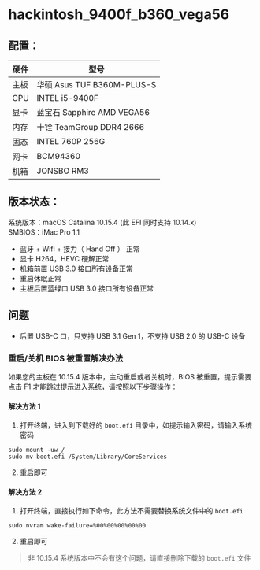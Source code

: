 # hackintosh_9400f_b360_vega56

## 配置：

| 硬件 | 型号 | 
| --- | --- |
| 主板 | 华硕 Asus TUF B360M-PLUS-S |
| CPU | INTEL i5-9400F |
| 显卡 | 蓝宝石 Sapphire AMD VEGA56 |
| 内存 | 十铨 TeamGroup DDR4 2666 |
| 固态 | INTEL 760P 256G |
| 网卡 | BCM94360 |
| 机箱 | JONSBO RM3 |

## 版本状态：

系统版本：macOS Catalina 10.15.4 (此 EFI 同时支持 10.14.x)<br>
SMBIOS：iMac Pro 1.1

* 蓝牙 + Wifi + 接力（ Hand Off ） 正常
* 显卡 H264，HEVC 硬解正常
* 机箱前置 USB 3.0 接口所有设备正常
* 重启休眠正常
* 主板后置蓝绿口 USB 3.0 接口所有设备正常

## 问题

* 后置 USB-C 口，只支持 USB 3.1 Gen 1，不支持 USB 2.0 的 USB-C 设备

### 重启/关机 BIOS 被重置解决办法

如果您的主板在 10.15.4 版本中，主动重启或者关机时，BIOS 被重置，提示需要点击 F1 才能跳过提示进入系统，请按照以下步骤操作：

#### 解决方法 1

1. 打开终端，进入到下载好的 `boot.efi` 目录中，如提示输入密码，请输入系统密码

```shell
sudo mount -uw /
sudo mv boot.efi /System/Library/CoreServices
```

2. 重启即可

#### 解决方法 2

1. 打开终端，直接执行如下命令，此方法不需要替换系统文件中的 `boot.efi` 

```shell
sudo nvram wake-failure=%00%00%00%00%00
```
2. 重启即可

> 非 10.15.4 系统版本中不会有这个问题，请直接删除下载的 `boot.efi` 文件
